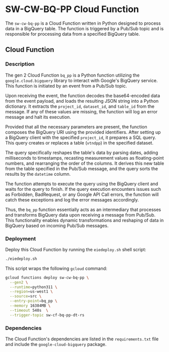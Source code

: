 # SW-CW-BQ-PP Cloud Function

The `sw-cw-bq-pp` is a Cloud Function written in Python designed to process data in a BigQuery table. The function is triggered by a Pub/Sub topic and is responsible for processing data from a specified BigQuery table.

## Cloud Function

### Description

The gen 2 Cloud Function `bq_pp` is a Python function utilizing the `google.cloud.bigquery` library to interact with Google's BigQuery service. This function is initiated by an event from a Pub/Sub topic.

Upon receiving the event, the function decodes the base64-encoded data from the event payload, and loads the resulting JSON string into a Python dictionary. It extracts the `project_id`, `dataset_id`, and `table_id` from the message. If any of these values are missing, the function will log an error message and halt its execution.

Provided that all the necessary parameters are present, the function composes the BigQuery URI using the provided identifiers. After setting up a BigQuery client with the specified `project_id`, it prepares a SQL query. This query creates or replaces a table (`vtndpp`) in the specified dataset.

The query specifically reshapes the table's data by parsing dates, adding milliseconds to timestamps, recasting measurement values as floating-point numbers, and rearranging the order of the columns. It derives this new table from the table specified in the Pub/Sub message, and the query sorts the results by the `datetime` column.

The function attempts to execute the query using the BigQuery client and waits for the query to finish. If the query execution encounters issues such as Forbidden, BadRequest, or any Google API Call errors, the function will catch these exceptions and log the error messages accordingly.

Thus, the `bq_pp` function essentially acts as an intermediary that processes and transforms BigQuery data upon receiving a message from Pub/Sub. This functionality enables dynamic transformations and reshaping of data in BigQuery based on incoming Pub/Sub messages.

### Deployment

Deploy this Cloud Function by running the `eiedeploy.sh` shell script:

```bash
./eiedeploy.sh
```


This script wraps the following `gcloud` command:

```bash
gcloud functions deploy sw-cw-bq-pp \
  --gen2 \
  --runtime=python311 \
  --region=us-west1 \
  --source=src \
  --entry-point=bq_pp \
  --memory 16384MB \
  --timeout 540s  \
  --trigger-topic sw-cf-bq-pp-dt-rs
```


### Dependencies

The Cloud Function's dependencies are listed in the `requirements.txt` file and include the `google-cloud-bigquery` package.
